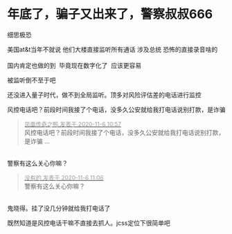 # 年底了，骗子又出来了，警察叔叔666


细思极恐<img id="aimg_dM5U6" onclick="zoom(this, this.src, 0, 0, 0)" class="zoom" src="https://cdn.jsdelivr.net/gh/hishis/forum-master/public/images/patch.gif" onmouseover="img_onmouseoverfunc(this)" onload="thumbImg(this)" border="0" alt="" />

美国at&amp;t当年不就说 他们大楼直接监听所有通话 涉及总统 恐怖的直接录音啥的<br />
<br />
国内肯定也做的到&nbsp;&nbsp;毕竟现在数字化了&nbsp;&nbsp;应该更容易<img src="static/image/smiley/default/lol.gif" smilieid="12" border="0" alt="" />

被监听倒不至于吧

还没进入量子时代，做不到全局监听。顶多对风险评估差的电话进行监控

风控电话吧？前段时间我接了个电话，没多久公安就给我打电话说别打款，是诈骗

<div class="quote"><blockquote><font size="2"><a href="https://www.hostloc.com/forum.php?mod=redirect&amp;goto=findpost&amp;pid=9410895&amp;ptid=763124" target="_blank"><font color="#999999">凤凰传奇之鸭 发表于 2020-11-6 10:57</font></a></font><br />
风控电话吧？前段时间我接了个电话，没多久公安就给我打电话说别打款，是诈骗 ...</blockquote></div><br />
警察有这么关心你嘛？

<div class="quote"><blockquote><font size="2"><a href="https://www.hostloc.com/forum.php?mod=redirect&amp;goto=findpost&amp;pid=9410962&amp;ptid=763124" target="_blank"><font color="#999999">没有的 发表于 2020-11-6 11:06</font></a></font><br />
警察有这么关心你嘛？</blockquote></div><br />
鬼晓得。挂了没几分钟就给我打电话了

既然知道是风控电话干嘛不直接去抓人。jcss定位下很简单吧
